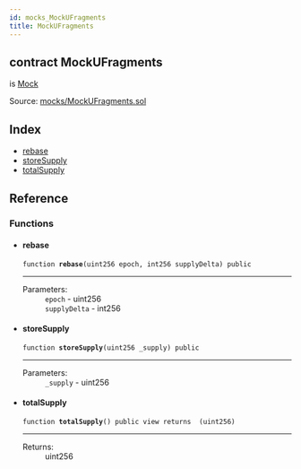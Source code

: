 ```yaml
---
id: mocks_MockUFragments
title: MockUFragments
---
```


<div class="contract-doc"><div class="contract"><h2 class="contract-header"><span class="contract-kind">contract</span> MockUFragments</h2><p class="base-contracts"><span>is</span> <a href="mocks_Mock.html">Mock</a></p><div class="source">Source: <a href="git+https://github.com/frgprotocol/uFragments/blob/v0.0.1/contracts/mocks/MockUFragments.sol" target="_blank">mocks/MockUFragments.sol</a></div></div><div class="index"><h2>Index</h2><ul><li><a href="mocks_MockUFragments.html#rebase">rebase</a></li><li><a href="mocks_MockUFragments.html#storeSupply">storeSupply</a></li><li><a href="mocks_MockUFragments.html#totalSupply">totalSupply</a></li></ul></div><div class="reference"><h2>Reference</h2><div class="functions"><h3>Functions</h3><ul><li><div class="item function"><span id="rebase" class="anchor-marker"></span><h4 class="name">rebase</h4><div class="body"><code class="signature">function <strong>rebase</strong><span>(uint256 epoch, int256 supplyDelta) </span><span>public </span></code><hr/><dl><dt><span class="label-parameters">Parameters:</span></dt><dd><div><code>epoch</code> - uint256</div><div><code>supplyDelta</code> - int256</div></dd></dl></div></div></li><li><div class="item function"><span id="storeSupply" class="anchor-marker"></span><h4 class="name">storeSupply</h4><div class="body"><code class="signature">function <strong>storeSupply</strong><span>(uint256 _supply) </span><span>public </span></code><hr/><dl><dt><span class="label-parameters">Parameters:</span></dt><dd><div><code>_supply</code> - uint256</div></dd></dl></div></div></li><li><div class="item function"><span id="totalSupply" class="anchor-marker"></span><h4 class="name">totalSupply</h4><div class="body"><code class="signature">function <strong>totalSupply</strong><span>() </span><span>public </span><span>view </span><span>returns  (uint256) </span></code><hr/><dl><dt><span class="label-return">Returns:</span></dt><dd>uint256</dd></dl></div></div></li></ul></div></div></div>
